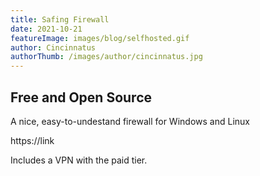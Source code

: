```yaml
---
title: Safing Firewall
date: 2021-10-21
featureImage: images/blog/selfhosted.gif
author: Cincinnatus
authorThumb: /images/author/cincinnatus.jpg
---
```


## Free and Open Source

A nice, easy-to-undestand firewall for Windows and Linux

https://link

Includes a VPN with the paid tier.
